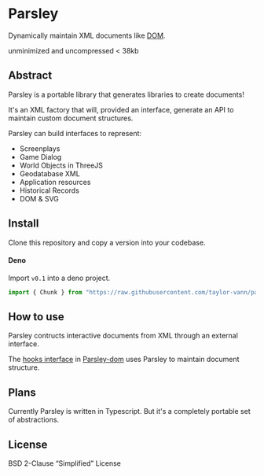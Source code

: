 # Parsley

Dynamically maintain XML documents like [DOM](https://github.com/taylor-vann/parsley-dom).

unminimized and uncompressed < 38kb

## Abstract

Parsley is a portable library that generates libraries to create documents!

It's an XML factory that will, provided an interface, generate an API to maintain custom document structures.

Parsley can build interfaces to represent:

- Screenplays
- Game Dialog
- World Objects in ThreeJS
- Geodatabase XML
- Application resources
- Historical Records
- DOM & SVG

## Install

Clone this repository and copy a version into your codebase.

#### Deno

Import `v0.1` into a deno project.

```ts
import { Chunk } from "https://raw.githubusercontent.com/taylor-vann/parsley/main/v0.1/src/parsley.ts";
```

## How to use

Parsley contructs interactive documents from XML through an external interface.

The [hooks interface](https://github.com/taylor-vann/parsley-dom/blob/main/v0.1/src/hooks/hooks.ts) in [Parsley-dom](https://github.com/taylor-vann/parsley-dom) uses Parsley to maintain document structure.

## Plans

Currently Parsley is written in Typescript. But it's a completely portable set of abstractions.

## License

BSD 2-Clause “Simplified” License
